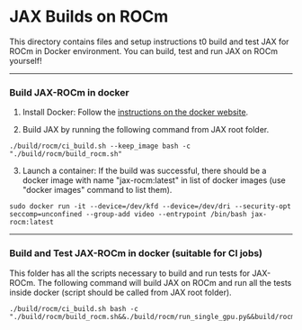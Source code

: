 # JAX Builds on ROCm
This directory contains files and setup instructions t0 build and test JAX for ROCm in Docker environment. You can build, test and run JAX on ROCm yourself!
***
### Build JAX-ROCm in docker

1.  Install Docker: Follow the [instructions on the docker website](https://docs.docker.com/engine/installation/).

  2. Build JAX by running the following command from JAX root folder.

    ./build/rocm/ci_build.sh --keep_image bash -c "./build/rocm/build_rocm.sh"

  3. Launch a container: If the build was successful, there should be a docker image with name "jax-rocm:latest" in list of docker images (use "docker images" command to list them).
  ```
  sudo docker run -it --device=/dev/kfd --device=/dev/dri --security-opt seccomp=unconfined --group-add video --entrypoint /bin/bash jax-rocm:latest
  ```

***
### Build and Test JAX-ROCm in docker (suitable for CI jobs)
This folder has all the scripts necessary to build and run tests for JAX-ROCm.
The following command will build JAX on ROCm and run all the tests inside docker (script should be called from JAX root folder).
```
./build/rocm/ci_build.sh bash -c "./build/rocm/build_rocm.sh&&./build/rocm/run_single_gpu.py&&build/rocm/run_multi_gpu.sh"
```
